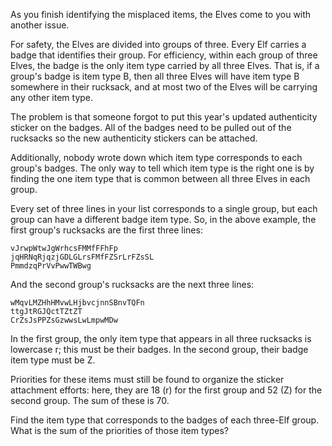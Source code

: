 As you finish identifying the misplaced items, the Elves come to you with
another issue.

For safety, the Elves are divided into groups of three. Every Elf carries
a badge that identifies their group. For efficiency, within each group of
three Elves, the badge is the only item type carried by all three Elves.
That is, if a group's badge is item type B, then all three Elves will have
item type B somewhere in their rucksack, and at most two of the Elves will
be carrying any other item type.

The problem is that someone forgot to put this year's updated authenticity
sticker on the badges. All of the badges need to be pulled out of the
rucksacks so the new authenticity stickers can be attached.

Additionally, nobody wrote down which item type corresponds to each
group's badges. The only way to tell which item type is the right one is
by finding the one item type that is common between all three Elves in
each group.

Every set of three lines in your list corresponds to a single group, but
each group can have a different badge item type. So, in the above example,
the first group's rucksacks are the first three lines:

```
vJrwpWtwJgWrhcsFMMfFFhFp
jqHRNqRjqzjGDLGLrsFMfFZSrLrFZsSL
PmmdzqPrVvPwwTWBwg
```

And the second group's rucksacks are the next three lines:

```
wMqvLMZHhHMvwLHjbvcjnnSBnvTQFn
ttgJtRGJQctTZtZT
CrZsJsPPZsGzwwsLwLmpwMDw
```

In the first group, the only item type that appears in all three rucksacks
is lowercase r; this must be their badges. In the second group, their
badge item type must be Z.

Priorities for these items must still be found to organize the sticker
attachment efforts: here, they are 18 (r) for the first group and 52 (Z)
for the second group. The sum of these is 70.

Find the item type that corresponds to the badges of each three-Elf group.
What is the sum of the priorities of those item types?
